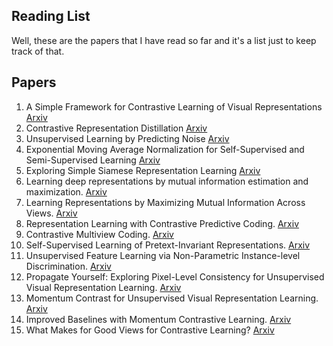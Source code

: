 ## Reading List

Well, these are the papers that I have read so far and it's a list just to keep track of that.



## Papers
1. A Simple Framework for Contrastive Learning of Visual Representations [Arxiv](https://arxiv.org/abs/2002.05709) 
2. Contrastive Representation Distillation [Arxiv](https://arxiv.org/abs/1910.10699) 
3. Unsupervised Learning by Predicting Noise [Arxiv](https://arxiv.org/abs/1704.05310) 
4. Exponential Moving Average Normalization for Self-Supervised and Semi-Supervised Learning [Arxiv](https://arxiv.org/abs/2101.08482) 
5. Exploring Simple Siamese Representation Learning [Arxiv](https://arxiv.org/abs/2011.10566) 
6. Learning deep representations by mutual information estimation and maximization. [Arxiv](https://arxiv.org/abs/1808.06670) 
7. Learning Representations by Maximizing Mutual Information Across Views. [Arxiv](https://arxiv.org/abs/1906.00910) 
8. Representation Learning with Contrastive Predictive Coding. [Arxiv](https://arxiv.org/pdf/1807.03748.pdf) 
11. Contrastive Multiview Coding. [Arxiv](https://arxiv.org/abs/1906.05849) 
12. Self-Supervised Learning of Pretext-Invariant Representations. [Arxiv](https://arxiv.org/pdf/1912.01991v1.pdf) 
13. Unsupervised Feature Learning via Non-Parametric Instance-level Discrimination. [Arxiv](https://arxiv.org/abs/1805.01978) 
14. Propagate Yourself: Exploring Pixel-Level Consistency for Unsupervised Visual Representation Learning. [Arxiv](https://arxiv.org/abs/2011.10043) 
15. Momentum Contrast for Unsupervised Visual Representation Learning. [Arxiv](https://arxiv.org/abs/1911.05722)
16. Improved Baselines with Momentum Contrastive Learning. [Arxiv](https://arxiv.org/abs/2003.04297)
17. What Makes for Good Views for Contrastive Learning? [Arxiv](https://arxiv.org/pdf/2005.10243.pdf) 






